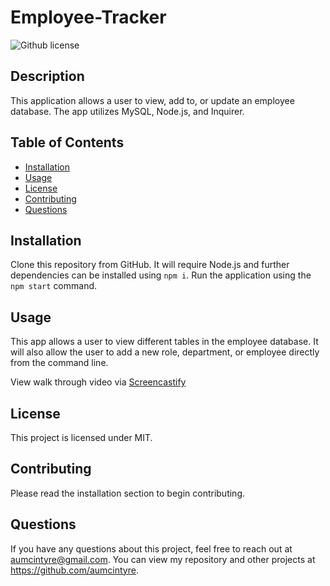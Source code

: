 # Employee-Tracker
![Github license](https://img.shields.io/badge/license-MIT-blue.svg)

## Description 
This application allows a user to view, add to, or update an employee database. The app utilizes MySQL, Node.js, and Inquirer.


## Table of Contents
* [Installation](#installation)
* [Usage](#usage)
* [License](#license)
* [Contributing](#contributing)
* [Questions](#questions)

## Installation 
Clone this repository from GitHub. It will require Node.js and further dependencies can be installed using ```npm i```. Run the application using the ```npm start``` command. 

## Usage 
This app allows a user to view different tables in the employee database. It will also allow the user to add a new role, department, or employee directly from the command line. 

View walk through video via [Screencastify](https://watch.screencastify.com/v/lNPLdWXYKoNAjTl0Taev)

## License 
This project is licensed under MIT.

## Contributing 
Please read the installation section to begin contributing.

## Questions
If you have any questions about this project, feel free to reach out at aumcintyre@gmail.com. You can view my repository and other projects at https://github.com/aumcintyre.